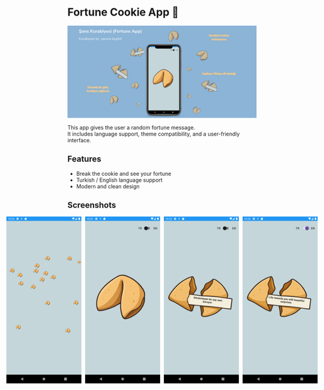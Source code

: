 # Fortune Cookie App 🍪
![screenshot](screenshots/titleimage.png)

This app gives the user a random fortune message.  
It includes language support, theme compatibility, and a user-friendly interface.

## Features

- Break the cookie and see your fortune
- Turkish / English language support
- Modern and clean design

## Screenshots

<div style="display: flex; gap: 10px; justify-content: center;">
  <img src="screenshots/splash.png" alt="Splash Screen" width="200" />
  <img src="screenshots/main.png" alt="Main Screen" width="200" />
  <img src="screenshots/open.png" alt="Opened Cookie - Turkish" width="200" />
  <img src="screenshots/open_eng.png" alt="Opened Cookie - English" width="200" />
</div>
